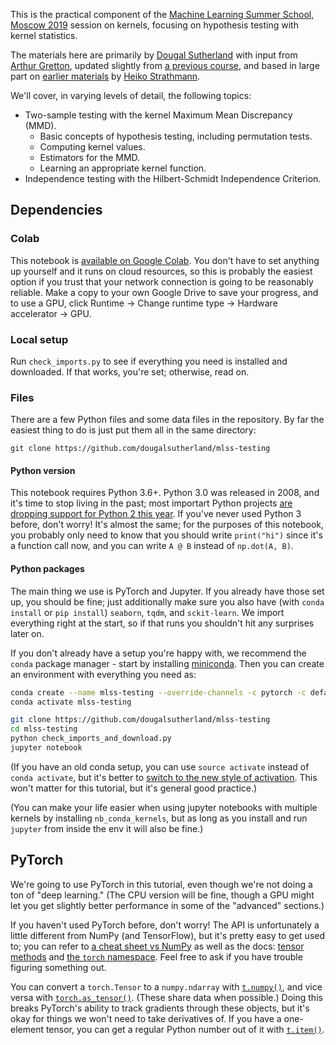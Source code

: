 This is the practical component of the [Machine Learning Summer School, Moscow 2019](https://mlss2019.skoltech.ru/) session on kernels, focusing on hypothesis testing with kernel statistics.

The materials here are primarily by 
[Dougal Sutherland](http://www.gatsby.ucl.ac.uk/~dougals/)
with input from [Arthur Gretton](http://www.gatsby.ucl.ac.uk/~gretton/),
updated slightly from [a previous course](https://github.com/dougalsutherland/ds3-kernels/),
and based in large part on [earlier materials](https://github.com/karlnapf/ds3_kernel_testing)
by [Heiko Strathmann](http://herrstrathmann.de/).

We'll cover, in varying levels of detail, the following topics:

- Two-sample testing with the kernel Maximum Mean Discrepancy (MMD).
  - Basic concepts of hypothesis testing, including permutation tests.
  - Computing kernel values.
  - Estimators for the MMD.
  - Learning an appropriate kernel function.
- Independence testing with the Hilbert-Schmidt Independence Criterion.


## Dependencies

### Colab

This notebook is [available on Google Colab](https://colab.research.google.com/github/dougalsutherland/mlss-testing/blob/built/testing.ipynb). You don't have to set anything up yourself and it runs on cloud resources, so this is probably the easiest option if you trust that your network connection is going to be reasonably reliable. Make a copy to your own Google Drive to save your progress, and to use a GPU, click Runtime -> Change runtime type -> Hardware accelerator -> GPU.

### Local setup

Run `check_imports.py` to see if everything you need is installed and downloaded. If that works, you're set; otherwise, read on.


### Files
There are a few Python files and some data files in the repository. By far the easiest thing to do is just put them all in the same directory:

```
git clone https://github.com/dougalsutherland/mlss-testing
```

#### Python version
This notebook requires Python 3.6+. Python 3.0 was released in 2008, and it's time to stop living in the past; most importart Python projects [are dropping support for Python 2 this year](https://python3statement.org/). If you've never used Python 3 before, don't worry! It's almost the same; for the purposes of this notebook, you probably only need to know that you should write `print("hi")` since it's a function call now, and you can write `A @ B` instead of `np.dot(A, B)`.

#### Python packages

The main thing we use is PyTorch and Jupyter. If you already have those set up, you should be fine; just additionally make sure you also have (with `conda install` or `pip install`) `seaborn`, `tqdm`, and `sckit-learn`. We import everything right at the start, so if that runs you shouldn't hit any surprises later on.

If you don't already have a setup you're happy with, we recommend the `conda` package manager - start by installing [miniconda](https://docs.conda.io/en/latest/miniconda.html). Then you can create an environment with everything you need as:

```bash
conda create --name mlss-testing --override-channels -c pytorch -c defaults --strict-channel-priority python=3 notebook ipywidgets numpy scipy scikit-learn pytorch=1.1 torchvision matplotlib seaborn tqdm
conda activate mlss-testing

git clone https://github.com/dougalsutherland/mlss-testing
cd mlss-testing
python check_imports_and_download.py
jupyter notebook
```

(If you have an old conda setup, you can use `source activate` instead of `conda activate`, but it's better to [switch to the new style of activation](https://conda.io/projects/conda/en/latest/release-notes.html#recommended-change-to-enable-conda-in-your-shell). This won't matter for this tutorial, but it's general good practice.)

(You can make your life easier when using jupyter notebooks with multiple kernels by installing `nb_conda_kernels`, but as long as you install and run `jupyter` from inside the env it will also be fine.)


## PyTorch

We're going to use PyTorch in this tutorial, even though we're not doing a ton of "deep learning." (The CPU version will be fine, though a GPU might let you get slightly better performance in some of the "advanced" sections.)

If you haven't used PyTorch before, don't worry! The API is unfortunately a little different from NumPy (and TensorFlow), but it's pretty easy to get used to; you can refer to [a cheat sheet vs NumPy](https://github.com/wkentaro/pytorch-for-numpy-users/blob/master/README.md) as well as the docs: [tensor methods](https://pytorch.org/docs/stable/tensors.html) and [the `torch` namespace](https://pytorch.org/docs/stable/torch.html#torch.eq). Feel free to ask if you have trouble figuring something out.

You can convert a `torch.Tensor` to a `numpy.ndarray` with [`t.numpy()`](https://pytorch.org/docs/stable/tensors.html#torch.Tensor.numpy), and vice versa with [`torch.as_tensor()`](https://pytorch.org/docs/stable/torch.html#torch.as_tensor). (These share data when possible.) Doing this breaks PyTorch's ability to track gradients through these objects, but it's okay for things we won't need to take derivatives of. If you have a one-element tensor, you can get a regular Python number out of it with [`t.item()`](https://pytorch.org/docs/stable/tensors.html#torch.Tensor.item).
